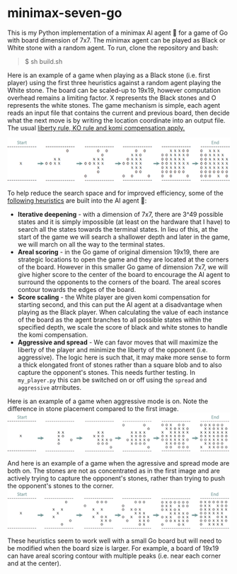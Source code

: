 # minimax-seven-go

This is my Python implementation of a minimax AI agent :robot: for a game of Go with board dimension of 7x7. The minimax agent can be played as Black or White stone with a random agent. To run, clone the repository and bash:

> $ sh build.sh

Here is an example of a game when playing as a Black stone (i.e. first player) using the first three heuristics against a random agent playing the White stone. The board can be scaled-up to 19x19, however computation overhead remains a limiting factor. X represents the Black stones and O represents the white stones. The game mechanism is simple, each agent reads an input file that contains the current and previous board, then decide what the next move is by writing the location coordinate into an output file. The usual [liberty rule, KO rule and komi compensation apply.](https://en.wikipedia.org/wiki/Rules_of_Go)

![Game](/readme/game_progression.png)

To help reduce the search space and for improved efficiency, some of the [following heuristics](https://en.wikipedia.org/wiki/Go_strategy_and_tactics) are built into the AI agent :robot::
* **Iterative deepening** - with a dimension of 7x7, there are 3^49 possible states and it is simply impossible (at least on the hardware that I have) to search all the states towards the terminal states. In lieu of this, at the start of the game we will search a shallower depth and later in the game, we will march on all the way to the terminal states. 
* **Areal scoring** - in the Go game of original dimension 19x19, there are strategic locations to open the game and they are located at the corners of the board. However in this smaller Go game of dimension 7x7, we will give higher score to the center of the board to encourage the AI agent to surround the opponents to the corners of the board. The areal scores contour towards the edges of the board.
* **Score scaling** - the White player are given komi compensation for starting second, and this can put the AI agent at a disadvantage when playing as the Black player. When calculating the value of each instance of the board as the agent branches to all possible states within the specified depth, we scale the score of black and white stones to handle the komi compensation. 
* **Aggressive and spread** - We can favor moves that will maximize the liberty of the player and minimize the liberty of the opponent (i.e. aggressive). The logic here is such that, it may make more sense to form a thick elongated front of stones rather than a square blob and to also capture the opponent's stones. This needs further testing. In `my_player.py` this can be switched on or off using the `spread` and `aggressive` atrributes. 

Here is an example of a game when aggressive mode is on. Note the difference in stone placement compared to the first image. 
![Game2](/readme/game_progression_aggressive.png)

And here is an example of a game when the agressive and spread mode are both on. The stones are not as concentrated as in the first image and are actively trying to capture the opponent's stones, rather than trying to push the opponent's stones to the corner.  
![Game3](/readme/game_progression_aggressive_spread.png)

These heuristics seem to work well with a small Go board but will need to be modified when the board size is larger. For example, a board of 19x19 can have areal scoring contour with multiple peaks (i.e. near each corner and at the center). 
